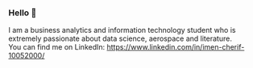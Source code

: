 ### Hello 👋

I am a business analytics and information technology student who is extremely passionate about data science, aerospace and literature. <br>
You can find me on LinkedIn: https://www.linkedin.com/in/imen-cherif-10052000/
<br>


<!--
**imen-cherif/imen-cherif** is a ✨ _special_ ✨ repository because its `README.md` (this file) appears on your GitHub profile.

Here are some ideas to get you started:

- 🔭 I’m currently working on ...
- 🌱 I’m currently learning ...
- 👯 I’m looking to collaborate on ...
- 🤔 I’m looking for help with ...
- 💬 Ask me about ...
- 📫 How to reach me: ...
- 😄 Pronouns: ...
- ⚡ Fun fact: ...
-->
